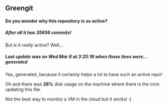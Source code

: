 ## Greengit

#### Do you wonder why this repository is so active?

##### After all it has 35656 commits!

But is it *really* active? Well...

##### Last update was on Wed Mar 8 at 3:25:16 when those lines were... generated

Yes, generated, because it certainly helps a lot to have such an active repo!

Oh and there was **28%** disk usage on the machine
where there is the cron updating this file.

Not the best way to monitor a VM in the cloud but it works! :)
